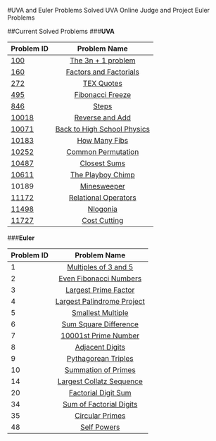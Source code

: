 #UVA and Euler Problems
Solved UVA Online Judge and Project Euler Problems

##Current Solved Problems
###**UVA**


  Problem ID  | Problem Name
  :------------- | :-------------:
  [100](https://github.com/gammison/uvaandeulerproblems/blob/master/UVAsrc/ThreeNPlusOne.java)  | [The 3n + 1 problem](https://uva.onlinejudge.org/index.php?option=com_onlinejudge&Itemid=8&page=show_problem&problem=36)
  [160](https://github.com/gammison/uvaandeulerproblems/blob/master/UVAsrc/Factorial160.java) | [Factors and Factorials](https://uva.onlinejudge.org/index.php?option=com_onlinejudge&Itemid=8&category=24&page=show_problem&problem=96)
  [272](https://github.com/gammison/uvaandeulerproblems/blob/master/UVAsrc/272.cpp) | [TEX Quotes](https://uva.onlinejudge.org/index.php?option=com_onlinejudge&Itemid=8&category=24&page=show_problem&problem=208)
  [495](https://github.com/gammison/uvaandeulerproblems/blob/master/UVAsrc/uva495.java) | [Fibonacci Freeze](https://uva.onlinejudge.org/index.php?option=com_onlinejudge&Itemid=8&category=24&page=show_problem&problem=436)
  [846](https://github.com/gammison/uvaandeulerproblems/blob/master/UVAsrc/Steps.java) | [Steps](https://uva.onlinejudge.org/index.php?option=com_onlinejudge&Itemid=8&category=24&page=show_problem&problem=787)
  [10018](https://github.com/gammison/uvaandeulerproblems/blob/master/UVAsrc/ReverseAndAdd.java) | [Reverse and Add](https://uva.onlinejudge.org/index.php?option=com_onlinejudge&Itemid=8&category=24&page=show_problem&problem=959)
  [10071](https://github.com/gammison/uvaandeulerproblems/blob/master/UVAsrc/physics.cpp) | [Back to High School Physics](https://uva.onlinejudge.org/index.php?option=com_onlinejudge&Itemid=8&category=24&page=show_problem&problem=1012)
  [10183](https://github.com/gammison/uvaandeulerproblems/blob/master/UVAsrc/HowManyFibs.java) | [How Many Fibs](https://uva.onlinejudge.org/index.php?option=com_onlinejudge&Itemid=8&category=24&page=show_problem&problem=1124)
  [10252](https://github.com/gammison/uvaandeulerproblems/blob/master/UVAsrc/commonperm10252.java)  | [Common Permutation](https://uva.onlinejudge.org/index.php?option=com_onlinejudge&Itemid=8&page=show_problem&problem=1193)
  [10487](https://github.com/gammison/uvaandeulerproblems/blob/master/UVAsrc/ClosestSums.java) | [Closest Sums](https://uva.onlinejudge.org/index.php?option=com_onlinejudge&Itemid=8&category=24&page=show_problem&problem=1428)
  [10611](https://github.com/gammison/uvaandeulerproblems/blob/master/UVAsrc/ThePlayBoyChimp.java) | [The Playboy Chimp](https://uva.onlinejudge.org/index.php?option=com_onlinejudge&Itemid=8&page=show_problem&problem=1552)
  10189 | [Minesweeper](https://uva.onlinejudge.org/index.php?option=com_onlinejudge&Itemid=8&category=24&page=show_problem&problem=1130)
  [11172](https://github.com/gammison/uvaandeulerproblems/blob/master/UVAsrc/RelationalOperators.java) | [Relational Operators](https://uva.onlinejudge.org/index.php?option=com_onlinejudge&Itemid=8&page=show_problem&problem=2113)
  [11498](https://github.com/gammison/uvaandeulerproblems/blob/master/UVAsrc/11498.cpp) | [Nlogonia](https://uva.onlinejudge.org/index.php?option=com_onlinejudge&Itemid=8&category=24&page=show_problem&problem=2493)
  [11727](https://github.com/gammison/uvaandeulerproblems/blob/master/UVAsrc/11727.cpp) | [Cost Cutting](https://uva.onlinejudge.org/index.php?option=com_onlinejudge&Itemid=8&category=24&page=show_problem&problem=2827)


###**Euler**

  Problem ID  | Problem Name
  :------------- | :-------------:
  1  | [Multiples of 3 and 5](https://projecteuler.net/problem=1)
  2  | [Even Fibonacci Numbers](https://projecteuler.net/problem=2)
  3  | [Largest Prime Factor](https://projecteuler.net/problem=3)
  4  | [Largest Palindrome Project](https://projecteuler.net/problem=4)
  5  | [Smallest Multiple](https://projecteuler.net/problem=5)
  6  | [Sum Square Difference](https://projecteuler.net/problem=6)
  7  | [10001st Prime Number](https://projecteuler.net/problem=7)
  8  | [Adjacent Digits](https://projecteuler.net/problem=8)
  9  | [Pythagorean Triples](https://projecteuler.net/problem=9)
  10 | [Summation of Primes](https://projecteuler.net/problem=10)
  14 | [Largest Collatz Sequence](https://projecteuler.net/problem=14)
  20 | [Factorial Digit Sum](https://projecteuler.net/problem=20)
  34 | [Sum of Factorial Digits](https://projecteuler.net/problem=34)
  35 | [Circular Primes](https://projecteuler.net/problem=35)
  48 | [Self Powers](https://projecteuler.net/problem=48)
